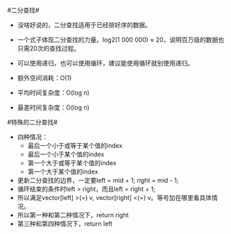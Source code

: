 #二分查找#

*   没啥好说的，二分查找适用于已经排好序的数据。
*   一个式子体现二分查找的力量。log2(1 000 000) ≈ 20，说明百万级的数据也只需20次的查找过程。
*   可以使用递归，也可以使用循环，建议能使用循环就别使用递归。

*   额外空间消耗：O(1)
*   平均时间复杂度：O(log n)
*   最差时间复杂度：O(log n)


#特殊的二分查找#
*   四种情况：
    -   最后一个小于或等于某个值的index
    -   最后一个小于某个值的index
    -   第一个大于或等于某个值的index
    -   第一个大于某个值的index
*   更新二分查找的边界，一定要left = mid + 1; right = mid - 1;
*   循环结束的条件时left > right，而且left = right + 1;
*   所以满足vector[left] >(=) v, vector[right] <(=) v。等号加在哪里看具体情况。
*   所以第一种和第二种情况下，return right
*   第三种和第四种情况下，return left
